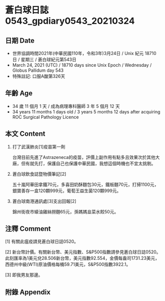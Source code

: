 [_metadata_:encoding]: - "utf-8"
[_metadata_:language]: - "zh-Hant-TW"
[_metadata_:fileformat]: - "markdown"
[_metadata_:MIME_type]: - "text/plain"
[_metadata_:markdown_version]: - "commonmark version 0.29"
[_metadata_:markdown_spec]: - "https://spec.commonmark.org/0.29/"

# 蒼白球日誌0543_gpdiary0543_20210324 #

## 日期 Date ##

* 世界協調時間2021年(中華民國110年，令和3年)3月24日 / Unix 紀元 18710 日 / 星期三 / 蒼白球紀元第543日
* March 24, 2021 (UTC) / 18710 days since Unix Epoch / Wednesday / Globus Pallidum day 543
* 特殊註記: 口服A酸第326天

## 年齡 Age ##

* 34 歲 11 個月 1 天 / 成為病理專科醫師 3 年 5 個月 12 天
* 34 years 11 months 1 days old / 3 years 5 months 12 days after acquiring ROC Surgical Pathology Licence

## 本文 Content ##

1. 打了武漢肺炎[1]疫苗第一劑

    台灣目前先進了Astrazeneca的疫苗，評價上副作用有點多且效果次於其他大廠，但有就先打，保護自己也保護中華民國，我想這個時機也不宜太挑剔。
    
2. 蒼白球飲食誌暨物價筆記[2]

    五十嵐阿華田拿鐵70元，多喜田奶酥麵包30元，鐵板麵70元，打掃1100元，銀寶善存一盒120顆999元，葡萄王益生菌120顆999元。
    
3. 蒼白球南港通訊處[3]支出回報[2]

    錦州街夜市蠔油雞絲撈麵65元，孫媽媽韭菜水餃50元。

## 注釋 Comment ##

[1] 有關此瘟疫請見蒼白球日誌0520。

[2] 新台幣計價。有關新台幣、美元指數、S&P500指數請參見蒼白球日誌0520。此刻匯率為1美元兌28.506新台幣，美元指數92.554，金價每盎司1731.23美元，西德州中級(WTI)原油價格每桶59.71美元，S&P500指數3922.1。

[3] 即我男友那邊。

## 附錄 Appendix ##

